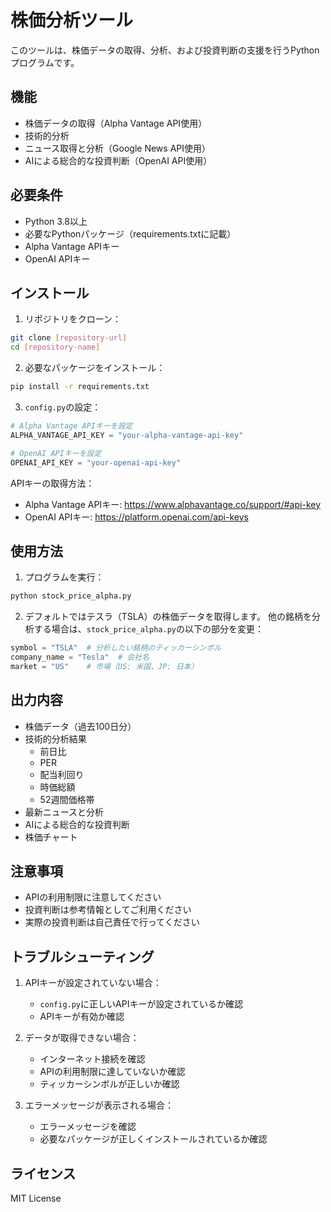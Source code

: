 # 株価分析ツール

このツールは、株価データの取得、分析、および投資判断の支援を行うPythonプログラムです。

## 機能

- 株価データの取得（Alpha Vantage API使用）
- 技術的分析
- ニュース取得と分析（Google News API使用）
- AIによる総合的な投資判断（OpenAI API使用）

## 必要条件

- Python 3.8以上
- 必要なPythonパッケージ（requirements.txtに記載）
- Alpha Vantage APIキー
- OpenAI APIキー

## インストール

1. リポジトリをクローン：
```bash
git clone [repository-url]
cd [repository-name]
```

2. 必要なパッケージをインストール：
```bash
pip install -r requirements.txt
```

3. `config.py`の設定：
```python
# Alpha Vantage APIキーを設定
ALPHA_VANTAGE_API_KEY = "your-alpha-vantage-api-key"

# OpenAI APIキーを設定
OPENAI_API_KEY = "your-openai-api-key"
```

APIキーの取得方法：
- Alpha Vantage APIキー: https://www.alphavantage.co/support/#api-key
- OpenAI APIキー: https://platform.openai.com/api-keys

## 使用方法

1. プログラムを実行：
```bash
python stock_price_alpha.py
```

2. デフォルトではテスラ（TSLA）の株価データを取得します。
   他の銘柄を分析する場合は、`stock_price_alpha.py`の以下の部分を変更：
```python
symbol = "TSLA"  # 分析したい銘柄のティッカーシンボル
company_name = "Tesla"  # 会社名
market = "US"    # 市場（US: 米国、JP: 日本）
```

## 出力内容

- 株価データ（過去100日分）
- 技術的分析結果
  - 前日比
  - PER
  - 配当利回り
  - 時価総額
  - 52週間価格帯
- 最新ニュースと分析
- AIによる総合的な投資判断
- 株価チャート

## 注意事項

- APIの利用制限に注意してください
- 投資判断は参考情報としてご利用ください
- 実際の投資判断は自己責任で行ってください

## トラブルシューティング

1. APIキーが設定されていない場合：
   - `config.py`に正しいAPIキーが設定されているか確認
   - APIキーが有効か確認

2. データが取得できない場合：
   - インターネット接続を確認
   - APIの利用制限に達していないか確認
   - ティッカーシンボルが正しいか確認

3. エラーメッセージが表示される場合：
   - エラーメッセージを確認
   - 必要なパッケージが正しくインストールされているか確認

## ライセンス

MIT License